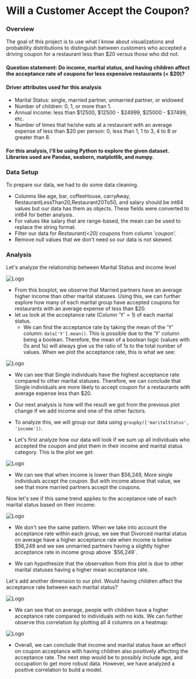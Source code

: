
# Will a Customer Accept the Coupon?

### Overview

The goal of this project is to use what I know about visualizations and probability distributions to distinguish between customers who accepted a driving coupon for a restaurant less than $20 versus those who did not.
#### Question statement: Do income, marital status, and having children affect the acceptance rate of coupons for less expensive restaurants (< $20)?

#### Driver attributes used for this analysis
* Marital Status: single, married partner, unmarried partner, or widowed
* Number of children: 0, 1, or more than 1.
* Annual income: less than $12500, $12500 - $24999, $25000 - $37499, etc.
* Number of times that he/she eats at a restaurant with an average expense of less than $20 per person: 0, less than 1, 1 to 3, 4 to 8 or greater than 8.
#### For this analysis, I'll be using Python to explore the given dataset. Libraries used are Pandas, seaborn, matplotlib, and numpy.







### Data Setup
To prepare our data, we had to do some data cleaning.
* Columns like age, bar, coffeeHouse, carryAway, RestaurantLessThan20,Restaurant20To50, and salary should be int64 values but our data has them as objects. These fields were converted to int64 for better analysis.
* For values like salary that are range-based, the mean can be used to replace the string format.
* Filter our data for *Restaurant(<20)* coupons from column *'coupon'*.
* Remove null values that we don't need so our data is not skewed.

### Analysis
 Let's analyze the relationship between Marital Status and income level
 
![Logo](https://github.com/Ziggy-Z/Coupon-Acceptance/blob/main/images/boxplot.png)
* From this boxplot, we observe that Married partners have an average higher income than other marital statuses. Using this, we can further explore how many of each marital group have accepted coupons for restaurants with an average expense of less than $20.
* let us look at the acceptance rate (Column 'Y' = 1) of each marital status.
    - We can find the acceptance rate by taking the mean of the 'Y' column: `data['Y'].mean()`. This is     possible due to the 'Y' column being a boolean. Therefore, the mean of a boolean logic (values with 0s and 1s) will always give us the ratio of 1s to the total number of values.
When we plot the acceptance rate, this is what we see:

![Logo](https://github.com/Ziggy-Z/Coupon-Acceptance/blob/main/images/maritalAcceptance.png)
* We can see that Single individuals have the highest acceptance rate compared to other marital statuses. Therefore, we can conclude that Single individuals are more likely to accept coupon for a restaurants with average expense less than $20.

* Our next analysis is how will the result we got from the previous plot change if we add income and one of the other factors.
* To analyze this, we will group our data using `groupby(['maritalStatus', 'income'])`.
* Let's first analyze how our data will look if we sum up all individuals who accepted the coupon and plot them in their income and marital status category.
This is the plot we get:

![Logo](https://github.com/Ziggy-Z/Coupon-Acceptance/blob/main/images/totalAcc.png)
* We can see that when income is lower than $56,249, More single individuals accept the coupon. But with income above that value, we see that more married partners accept the coupons.

Now let's see if this same trend applies to the acceptance rate of each marital status based on their income:

![Logo](https://github.com/Ziggy-Z/Coupon-Acceptance/blob/main/images/incomeVacc.png)

* We don't see the same pattern. When we take into account the acceptance rate within each group, we see that Divorced marital status on average have a higher acceptance rate when income is below $56,249 and we see unmarried partners having a slightly higher acceptance rate in income group above `$56,249`.

* We can hypothesize that the observation from this plot is due to other marital statuses having a higher mean acceptance rate.

Let's add another dimension to our plot. Would having children affect the acceptance rate between each marital status?


![Logo](https://github.com/Ziggy-Z/Coupon-Acceptance/blob/main/images/maritalAccBych.png)

* We can see that on average, people with children have a higher acceptance rate compared to individuals with no kids.
We can further observe this correlation by plotting all 4 columns on a heatmap:

![Logo](https://github.com/Ziggy-Z/Coupon-Acceptance/blob/main/images/heatmap.png)

* Overall, we can conclude that income and marital status have an effect on coupon acceptance with having children also positively affecting the acceptance rate. The next step would be to possibly include age, and occupation to get more robust data. However, we have analyzed a positive correlation to build a model.

